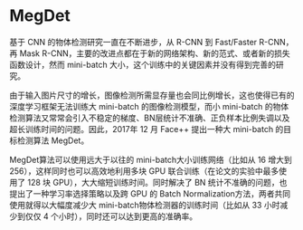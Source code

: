 
# MegDet

基于 CNN 的物体检测研究一直在不断进步，从 R-CNN 到 Fast/Faster R-CNN，再 Mask R-CNN，主要的改进点都在于新的网络架构、新的范式、或者新的损失函数设计，然而 mini-batch 大小，这个训练中的关键因素并没有得到完善的研究。


由于输入图片尺寸的增长，图像检测所需显存量也会同比例增长，这也使得已有的深度学习框架无法训练大 mini-batch 的图像检测模型，而小 mini-batch 的物体检测算法又常常会引入不稳定的梯度、BN层统计不准确、正负样本比例失调以及超长训练时间的问题。因此，2017年 12 月 Face++ 提出一种大 mini-batch 的目标检测算法 MegDet。


MegDet算法可以使用远大于以往的 mini-batch大小训练网络（比如从 16 增大到 256），这样同时也可以高效地利用多块 GPU 联合训练（在论文的实验中最多使用了 128 块 GPU），大大缩短训练时间。同时解决了 BN 统计不准确的问题，也提出了一种学习率选择策略以及跨 GPU 的 Batch Normalization方法，两者共同使用就得以大幅度减少大 mini-batch物体检测器的训练时间（比如从 33 小时减少到仅仅 4 个小时），同时还可以达到更高的准确率。
